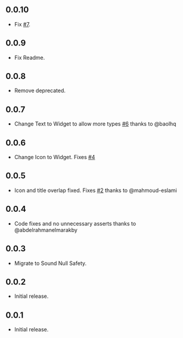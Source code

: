 ## 0.0.10

* Fix [#7](https://github.com/Bilonik/flashy_tab_bar2/issues/7).

## 0.0.9

* Fix Readme.

## 0.0.8

* Remove deprecated.

## 0.0.7

* Change Text to Widget to allow more types [#6](https://github.com/Bilonik/flashy_tab_bar2/pull/6) thanks to @baolhq

## 0.0.6

* Change Icon to Widget. Fixes [#4](https://github.com/Bilonik/flashy_tab_bar2/issues/4)

## 0.0.5

* Icon and title overlap fixed. Fixes [#2](https://github.com/Bilonik/flashy_tab_bar2/issues/2) thanks to @mahmoud-eslami

## 0.0.4

* Code fixes and no unnecessary asserts thanks to @abdelrahmanelmarakby

## 0.0.3

* Migrate to Sound Null Safety.

## 0.0.2

* Initial release.

## 0.0.1

* Initial release.
